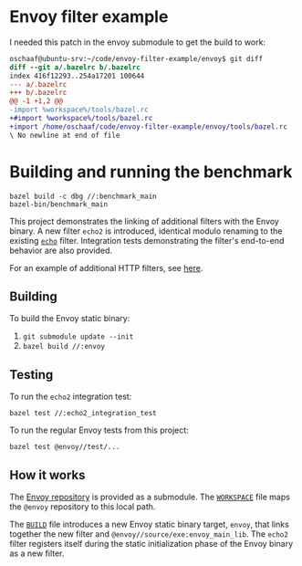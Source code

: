 # Envoy filter example

I needed this patch in the envoy submodule to get the build to work:

```diff
oschaaf@ubuntu-srv:~/code/envoy-filter-example/envoy$ git diff
diff --git a/.bazelrc b/.bazelrc
index 416f12293..254a17201 100644
--- a/.bazelrc
+++ b/.bazelrc
@@ -1 +1,2 @@
-import %workspace%/tools/bazel.rc
+#import %workspace%/tools/bazel.rc
+import /home/oschaaf/code/envoy-filter-example/envoy/tools/bazel.rc
\ No newline at end of file
```

# Building and running the benchmark

```
bazel build -c dbg //:benchmark_main
bazel-bin/benchmark_main
```


This project demonstrates the linking of additional filters with the Envoy binary.
A new filter `echo2` is introduced, identical modulo renaming to the existing
[`echo`](https://github.com/envoyproxy/envoy/blob/master/source/extensions/filters/network/echo/echo.h)
filter. Integration tests demonstrating the filter's end-to-end behavior are
also provided.

For an example of additional HTTP filters, see [here](http-filter-example).

## Building

To build the Envoy static binary:

1. `git submodule update --init`
2. `bazel build //:envoy`

## Testing

To run the `echo2` integration test:

`bazel test //:echo2_integration_test`

To run the regular Envoy tests from this project:

`bazel test @envoy//test/...`

## How it works

The [Envoy repository](https://github.com/envoyproxy/envoy/) is provided as a submodule.
The [`WORKSPACE`](WORKSPACE) file maps the `@envoy` repository to this local path.

The [`BUILD`](BUILD) file introduces a new Envoy static binary target, `envoy`,
that links together the new filter and `@envoy//source/exe:envoy_main_lib`. The
`echo2` filter registers itself during the static initialization phase of the
Envoy binary as a new filter.
